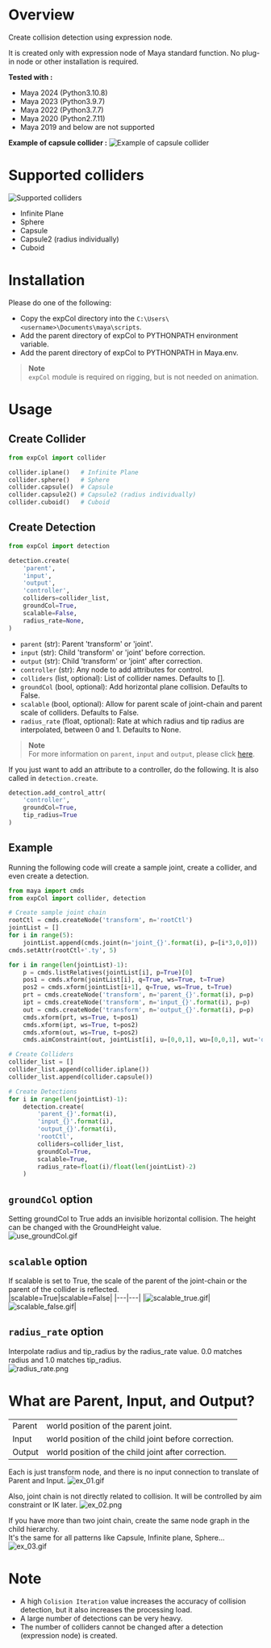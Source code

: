 # Overview
Create collision detection using expression node.

It is created only with expression node of Maya standard function. No plug-in node or other installation is required.  

**Tested with :**
* Maya 2024 (Python3.10.8)  
* Maya 2023 (Python3.9.7)  
* Maya 2022 (Python3.7.7)  
* Maya 2020 (Python2.7.11)  
* Maya 2019 and below are not supported

**Example of capsule collider :**
![Example of capsule collider](images/capsuleCollider.gif)  

# Supported colliders
![Supported colliders](images/colliders.png)  
* Infinite Plane
* Sphere
* Capsule
* Capsule2 (radius individually)
* Cuboid

# Installation
Please do one of the following:
* Copy the expCol directory into the `C:\Users\<username>\Documents\maya\scripts`.
* Add the parent directory of expCol to PYTHONPATH environment variable.
* Add the parent directory of expCol to PYTHONPATH in Maya.env.

> **Note**  
> `expCol` module is required on rigging, but is not needed on animation.

# Usage
## Create Collider
```python
from expCol import collider

collider.iplane()   # Infinite Plane
collider.sphere()   # Sphere
collider.capsule()  # Capsule
collider.capsule2() # Capsule2 (radius individually)
collider.cuboid()   # Cuboid
```

## Create Detection
```python
from expCol import detection

detection.create(
    'parent', 
    'input', 
    'output', 
    'controller', 
    colliders=collider_list, 
    groundCol=True, 
    scalable=False,
    radius_rate=None,
)
```
* `parent` (str): Parent 'transform' or 'joint'.  
* `input` (str): Child 'transform' or 'joint' before correction.  
* `output` (str): Child 'transform' or 'joint' after correction.   
* `controller` (str): Any node to add attributes for control.  
* `colliders` (list, optional): List of collider names. Defaults to [].
* `groundCol` (bool, optional): Add horizontal plane collision. Defaults to False.
* `scalable` (bool, optional): Allow for parent scale of joint-chain and parent scale of colliders. Defaults to False.
* `radius_rate` (float, optional): Rate at which radius and tip radius are interpolated, between 0 and 1. Defaults to None.  

> **Note**  
> For more information on `parent`, `input` and `output`, please click [here](#what-are-parent-input-and-output).  

If you just want to add an attribute to a controller, do the following. It is also called in `detection.create`.  
```python
detection.add_control_attr(
    'controller', 
    groundCol=True, 
    tip_radius=True
)
```

## Example
Running the following code will create a sample joint, create a collider, and even create a detection.  
```python
from maya import cmds
from expCol import collider, detection

# Create sample joint chain
rootCtl = cmds.createNode('transform', n='rootCtl')
jointList = []
for i in range(5):
    jointList.append(cmds.joint(n='joint_{}'.format(i), p=[i*3,0,0]))
cmds.setAttr(rootCtl+'.ty', 5)

for i in range(len(jointList)-1):
    p = cmds.listRelatives(jointList[i], p=True)[0]
    pos1 = cmds.xform(jointList[i], q=True, ws=True, t=True)
    pos2 = cmds.xform(jointList[i+1], q=True, ws=True, t=True)
    prt = cmds.createNode('transform', n='parent_{}'.format(i), p=p)
    ipt = cmds.createNode('transform', n='input_{}'.format(i), p=p)
    out = cmds.createNode('transform', n='output_{}'.format(i), p=p)
    cmds.xform(prt, ws=True, t=pos1)
    cmds.xform(ipt, ws=True, t=pos2)
    cmds.xform(out, ws=True, t=pos2)
    cmds.aimConstraint(out, jointList[i], u=[0,0,1], wu=[0,0,1], wut='objectrotation', wuo=prt)

# Create Colliders
collider_list = []
collider_list.append(collider.iplane())
collider_list.append(collider.capsule())

# Create Detections
for i in range(len(jointList)-1):
    detection.create(
        'parent_{}'.format(i), 
        'input_{}'.format(i), 
        'output_{}'.format(i), 
        'rootCtl', 
        colliders=collider_list, 
        groundCol=True, 
        scalable=True,
        radius_rate=float(i)/float(len(jointList)-2)
    )
```

## `groundCol` option
Setting groundCol to True adds an invisible horizontal collision. The height can be changed with the GroundHeight value.  
![use_groundCol.gif](images/use_groundCol.gif)

## `scalable` option
If scalable is set to True, the scale of the parent of the joint-chain or the parent of the collider is reflected.  
|scalable=True|scalable=False|
|---|---|
|![scalable_true.gif](images/scalable_true.gif)|![scalable_false.gif](images/scalable_false.gif)|

## `radius_rate` option
Interpolate radius and tip_radius by the radius_rate value. 0.0 matches radius and 1.0 matches tip_radius.  
![radius_rate.png](images/radius_rate.png)

# What are Parent, Input, and Output?

|||
|---|---|
|Parent|world position of the parent joint.|
|Input|world position of the child joint before correction.|
|Output|world position of the child joint after correction.|

Each is just transform node, and there is no input connection to translate of Parent and Input.
![ex_01.gif](images/explanation_of_parent_input_output/ex_01.gif)

Also, joint chain is not directly related to collision. It will be controlled by aim constraint or IK later.
![ex_02.png](images/explanation_of_parent_input_output/ex_02.png)

If you have more than two joint chain, create the same node graph in the child hierarchy.  
It's the same for all patterns like Capsule, Infinite plane, Sphere...
![ex_03.gif](images/explanation_of_parent_input_output/ex_03.gif)

# Note
* A high `Colision Iteration` value increases the accuracy of collision detection, but it also increases the processing load.
* A large number of detections can be very heavy.
* The number of colliders cannot be changed after a detection (expression node) is created.

